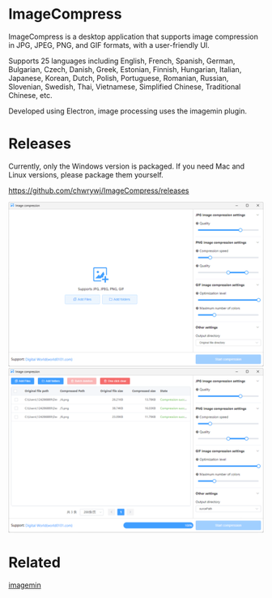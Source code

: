 # ImageCompress
ImageCompress is a desktop application that supports image compression in JPG, JPEG, PNG, and GIF formats, with a user-friendly UI.

Supports 25 languages including English, French, Spanish, German, Bulgarian, Czech, Danish, Greek, Estonian, Finnish, Hungarian, Italian, Japanese, Korean, Dutch, Polish, Portuguese, Romanian, Russian, Slovenian, Swedish, Thai, Vietnamese, Simplified Chinese, Traditional Chinese, etc.

Developed using Electron, image processing uses the imagemin plugin.

# Releases
Currently, only the Windows version is packaged. If you need Mac and Linux versions, please package them yourself.

https://github.com/chwrywj/ImageCompress/releases

![](https://github.com/chwrywj/ImageCompress/blob/main/image-compress-1.png)
![](https://github.com/chwrywj/ImageCompress/blob/main/image-compress-2.png)

# Related
[imagemin](https://github.com/imagemin/imagemin)
